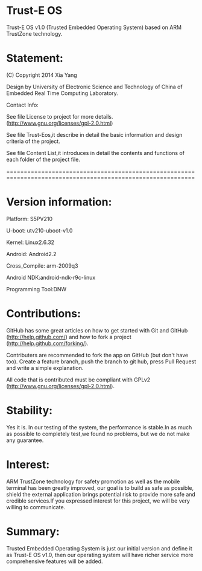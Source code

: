 Trust-E OS
==========

Trust-E OS v1.0 (Trusted Embedded Operating System) based on ARM TrustZone technology.


Statement:
==========

(C) Copyright 2014  Xia Yang

Design by University of Electronic Science and Technology of China of Embedded Real Time Computing Laboratory.

Contact Info:

See file License to project for more details. (http://www.gnu.org/licenses/gpl-2.0.html)

See file Trust-Eos,it describe in detail the basic information and design criteria of the project.

See file Content List,it introduces in detail the contents and functions of each folder of the project file.

============================================================================================================

Version information:
====================

Platform: S5PV210

U-boot: utv210-uboot-v1.0

Kernel: Linux2.6.32

Android: Android2.2

Cross_Compile: arm-2009q3

Android NDK:android-ndk-r9c-linux

Programming Tool:DNW

Contributions:
==============

GitHub has some great articles on how to get started with Git and GitHub (http://help.github.com/) and how to fork a project (http://help.github.com/forking/).

Contributers are recommended to fork the app on GitHub (but don't have too). Create a feature branch, push the branch to git hub, press Pull Request and write a simple explanation.

All code that is contributed  must be compliant with GPLv2 (http://www.gnu.org/licenses/gpl-2.0.html).

Stability:
==========

Yes it is. In our testing of the system, the performance is stable.In as much as possible to completely test,we found no problems, but we do not make any guarantee.

Interest:
=========

ARM TrustZone technology for safety promotion as well as the mobile terminal has been greatly improved, our goal is to build as safe as possible, shield the external application brings potential risk to provide more safe and credible services.If you expressed interest for this project, we will be very willing to communicate.

Summary:
========

Trusted Embedded Operating System is just our initial version and define it as Trust-E OS v1.0, then our operating system will have richer service more comprehensive features will be added.




